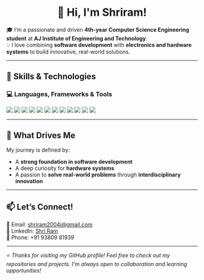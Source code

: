 <p align="center">
  <h1 align="center">👋 Hi, I'm Shriram!</h1>

  🎓 I’m a passionate and driven <strong>4th-year Computer Science Engineering student</strong> at <strong>AJ Institute of Engineering and Technology</strong>.<br>
  💡 I love combining <strong>software development</strong> with <strong>electronics and hardware systems</strong> to build innovative, real-world solutions.
</p>

---

## 🧠 Skills & Technologies

### 💻 Languages, Frameworks & Tools

<p>
  <img src="https://img.shields.io/badge/HTML5-E34F26?logo=html5&logoColor=white&style=for-the-badge" />
  <img src="https://img.shields.io/badge/CSS3-1572B6?logo=css3&logoColor=white&style=for-the-badge" />
  <img src="https://img.shields.io/badge/JavaScript-F7DF1E?logo=javascript&logoColor=black&style=for-the-badge" />
  <img src="https://img.shields.io/badge/C-A8B9CC?logo=c&logoColor=white&style=for-the-badge" />
  <img src="https://img.shields.io/badge/C++-00599C?logo=c%2B%2B&logoColor=white&style=for-the-badge" />
  <img src="https://img.shields.io/badge/Node.js-339933?logo=node.js&logoColor=white&style=for-the-badge" />
  <img src="https://img.shields.io/badge/Bootstrap-7952B3?logo=bootstrap&logoColor=white&style=for-the-badge" />
  <img src="https://img.shields.io/badge/WordPress-21759B?logo=wordpress&logoColor=white&style=for-the-badge" />
  <img src="https://img.shields.io/badge/Visual%20Studio-5C2D91?logo=visual-studio&logoColor=white&style=for-the-badge" />
  <img src="https://img.shields.io/badge/Eclipse-2C2255?logo=eclipse&logoColor=white&style=for-the-badge" />
  <img src="https://img.shields.io/badge/Git-F05032?logo=git&logoColor=white&style=for-the-badge" />
  <img src="https://img.shields.io/badge/GitHub-181717?logo=github&logoColor=white&style=for-the-badge" />
</p>

---

## 🚀 What Drives Me

My journey is defined by:
- A **strong foundation in software development**
- A deep curiosity for **hardware systems**
- A passion to **solve real-world problems** through **interdisciplinary innovation**

---

## 📫 Let’s Connect!

📧 Email: shriram2004i@gmail.com  
🔗 LinkedIn: [Shri Ram]((http://www.linkedin.com/in/shri-ram-2004i))  
📱 Phone: +91 93809 81939

---

⭐️ *Thanks for visiting my GitHub profile! Feel free to check out my repositories and projects. I'm always open to collaboration and learning opportunities!*
